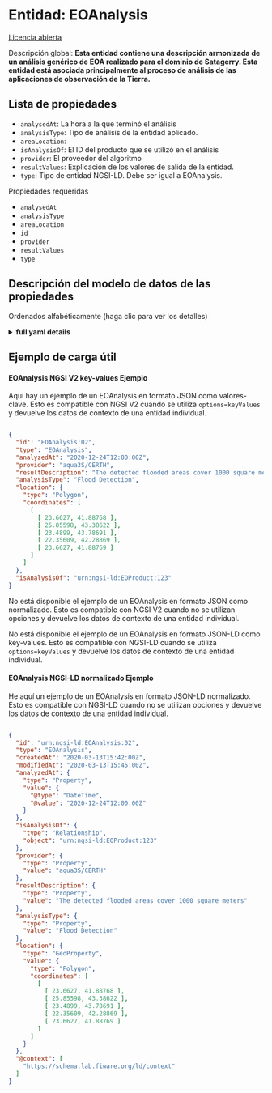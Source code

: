 Entidad: EOAnalysis  
===================  
[Licencia abierta](https://github.com/smart-data-models//dataModel.SatelliteImagery/blob/master/EOAnalysis/LICENSE.md)  
Descripción global: **Esta entidad contiene una descripción armonizada de un análisis genérico de EOA realizado para el dominio de Satagerry. Esta entidad está asociada principalmente al proceso de análisis de las aplicaciones de observación de la Tierra.**  

## Lista de propiedades  

- `analysedAt`: La hora a la que terminó el análisis  - `analysisType`: Tipo de análisis de la entidad aplicado.  - `areaLocation`:   - `isAnalysisOf`: El ID del producto que se utilizó en el análisis  - `provider`: El proveedor del algoritmo  - `resultValues`: Explicación de los valores de salida de la entidad.  - `type`: Tipo de entidad NGSI-LD. Debe ser igual a EOAnalysis.    
Propiedades requeridas  
- `analysedAt`  - `analysisType`  - `areaLocation`  - `id`  - `provider`  - `resultValues`  - `type`  ## Descripción del modelo de datos de las propiedades  
Ordenados alfabéticamente (haga clic para ver los detalles)  
<details><summary><strong>full yaml details</strong></summary>    
```yaml  
EOAnalysis:    
  description: 'This entity contains a harmonised description of a generic EOAnalysis made for the Satellite Imagerry domain. This entity is primarily associated with the process of analysis of Earth Observation applications.'    
  properties:    
    analysedAt:    
      description: 'The time at which the analysis finished'    
      format: date-time    
      type: Property    
      x-ngsi:    
        model: https://schema.org/Time    
    analysisType:    
      description: 'Entity''s type of analysis applied.'    
      enum:    
        - 'Oil spill detection'    
        - 'Flood detection'    
        - 'Alge bloom detection'    
      type: Property    
    areaLocation:    
      $id: https://geojson.org/schema/Polygon.json    
      $schema: "http://json-schema.org/draft-07/schema#"    
      properties:    
        bbox:    
          items:    
            type: number    
          minItems: 4    
          type: array    
        coordinates:    
          items:    
            items:    
              items:    
                type: number    
              minItems: 2    
              type: array    
            minItems: 4    
            type: array    
          type: array    
        type:    
          enum:    
            - Polygon    
          type: string    
      required:    
        - type    
        - coordinates    
      title: 'GeoJSON Polygon'    
      type: object    
    isAnalysisOf:    
      description: 'The ID of the product that was used in the analysis'    
      format: uri    
      type: Relationship    
    provider:    
      description: 'The provider of the algorithm'    
      type: Property    
      x-ngsi:    
        model: ' https://schema.org/Text'    
        units: 'No unit'    
    resultValues:    
      description: 'Entity''s output values explanation.'    
      items:    
        type: string    
      type: Property    
    type:    
      description: 'NGSI-LD Entity Type. It must be equal to EOAnalysis.'    
      enum:    
        - EOAnalysis    
      type: Property    
  required:    
    - id    
    - type    
    - analysedAt    
    - provider    
    - resultValues    
    - analysisType    
    - areaLocation    
  type: object    
```  
</details>    
## Ejemplo de carga útil  
#### EOAnalysis NGSI V2 key-values Ejemplo  
Aquí hay un ejemplo de un EOAnalysis en formato JSON como valores-clave. Esto es compatible con NGSI V2 cuando se utiliza `options=keyValues` y devuelve los datos de contexto de una entidad individual.  
```json  
{  
  "id": "EOAnalysis:02",  
  "type": "EOAnalysis",  
  "analyzedAt": "2020-12-24T12:00:00Z",  
  "provider": "aqua3S/CERTH",  
  "resultDescription": "The detected flooded areas cover 1000 square meters",  
  "analysisType": "Flood Detection",  
  "location": {  
    "type": "Polygon",  
    "coordinates": [  
      [  
        [ 23.6627, 41.88768 ],  
        [ 25.85598, 43.38622 ],  
        [ 23.4899, 43.78691 ],  
        [ 22.35609, 42.28869 ],  
        [ 23.6627, 41.88769 ]  
      ]  
    ]  
  },  
  "isAnalysisOf": "urn:ngsi-ld:EOProduct:123"  
}  
```  
No está disponible el ejemplo de un EOAnalysis en formato JSON como normalizado. Esto es compatible con NGSI V2 cuando no se utilizan opciones y devuelve los datos de contexto de una entidad individual.  
No está disponible el ejemplo de un EOAnalysis en formato JSON-LD como key-values. Esto es compatible con NGSI-LD cuando se utiliza `options=keyValues` y devuelve los datos de contexto de una entidad individual.  
#### EOAnalysis NGSI-LD normalizado Ejemplo  
He aquí un ejemplo de un EOAnalysis en formato JSON-LD normalizado. Esto es compatible con NGSI-LD cuando no se utilizan opciones y devuelve los datos de contexto de una entidad individual.  
```json  
{  
  "id": "urn:ngsi-ld:EOAnalysis:02",  
  "type": "EOAnalysis",  
  "createdAt": "2020-03-13T15:42:00Z",  
  "modifiedAt": "2020-03-13T15:45:00Z",  
  "analyzedAt": {  
    "type": "Property",  
    "value": {  
      "@type": "DateTime",  
      "@value": "2020-12-24T12:00:00Z"  
    }  
  },  
  "isAnalysisOf": {  
    "type": "Relationship",  
    "object": "urn:ngsi-ld:EOProduct:123"  
  },  
  "provider": {  
    "type": "Property",  
    "value": "aqua3S/CERTH"  
  },  
  "resultDescription": {  
    "type": "Property",  
    "value": "The detected flooded areas cover 1000 square meters"  
  },  
  "analysisType": {  
    "type": "Property",  
    "value": "Flood Detection"  
  },  
  "location": {  
    "type": "GeoProperty",  
    "value": {  
      "type": "Polygon",  
      "coordinates": [  
        [  
          [ 23.6627, 41.88768 ],  
          [ 25.85598, 43.38622 ],  
          [ 23.4899, 43.78691 ],  
          [ 22.35609, 42.28869 ],  
          [ 23.6627, 41.88769 ]  
        ]  
      ]  
    }  
  },  
  "@context": [  
    "https://schema.lab.fiware.org/ld/context"  
  ]  
}  
```  
